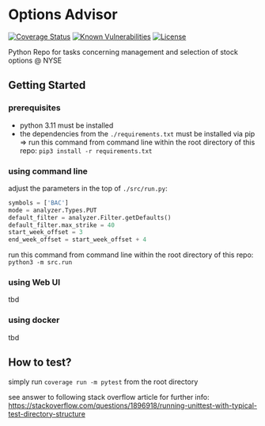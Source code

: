 # Options Advisor

[![Coverage Status](https://coveralls.io/repos/github/d-lopes/options-advisor/badge.svg?branch=main)](https://coveralls.io/github/d-lopes/options-advisor?branch=main) [![Known Vulnerabilities](https://snyk.io/test/github/d-lopes/options-advisor/badge.svg)](<https://snyk.io/test/github/d-lopes/options-advisor>) [![License](https://img.shields.io/badge/license-MPL--2.0-blue.svg)](https://mozilla.org/MPL/2.0)

Python Repo for tasks concerning management and selection of stock options @ NYSE

## Getting Started

### prerequisites

- python 3.11 must be installed
- the dependencies from the `./requirements.txt` must be installed via pip
    => run this command from command line within the root directory of this repo: `pip3 install -r requirements.txt`

### using command line

adjust the parameters in the top of `./src/run.py`:

```python
symbols = ['BAC']
mode = analyzer.Types.PUT
default_filter = analyzer.Filter.getDefaults()
default_filter.max_strike = 40
start_week_offset = 3
end_week_offset = start_week_offset + 4
```

run this command from command line within the root directory of this repo: `python3 -m src.run`

### using Web UI

tbd

### using docker

tbd

## How to test?

simply run `coverage run -m pytest` from the root directory

see answer to following stack overflow article for further info: <https://stackoverflow.com/questions/1896918/running-unittest-with-typical-test-directory-structure>
